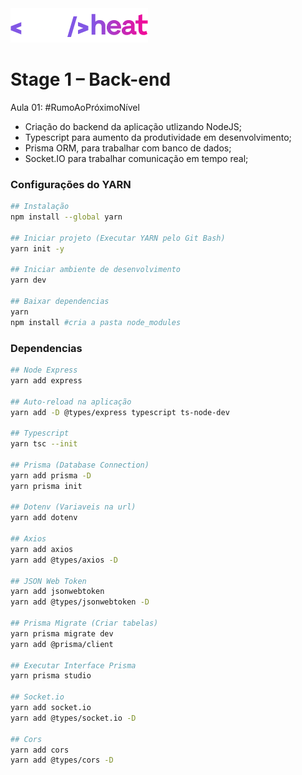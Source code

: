 <img src="../.github/nlw-heat.png">

# Stage 1 – Back-end

Aula 01: #RumoAoPróximoNível

- Criação do backend da aplicação utlizando NodeJS;
- Typescript para aumento da produtividade em desenvolvimento;
- Prisma ORM, para trabalhar com banco de dados;
- Socket.IO para trabalhar comunicação em tempo real;

### Configurações do YARN

```bash
## Instalação
npm install --global yarn

## Iniciar projeto (Executar YARN pelo Git Bash)
yarn init -y

## Iniciar ambiente de desenvolvimento
yarn dev

## Baixar dependencias
yarn
npm install #cria a pasta node_modules
```

### Dependencias

```bash
## Node Express
yarn add express

## Auto-reload na aplicação
yarn add -D @types/express typescript ts-node-dev

## Typescript
yarn tsc --init

## Prisma (Database Connection)
yarn add prisma -D
yarn prisma init

## Dotenv (Variaveis na url)
yarn add dotenv

## Axios
yarn add axios
yarn add @types/axios -D

## JSON Web Token
yarn add jsonwebtoken
yarn add @types/jsonwebtoken -D

## Prisma Migrate (Criar tabelas)
yarn prisma migrate dev
yarn add @prisma/client

## Executar Interface Prisma
yarn prisma studio

## Socket.io
yarn add socket.io
yarn add @types/socket.io -D

## Cors
yarn add cors
yarn add @types/cors -D
```
